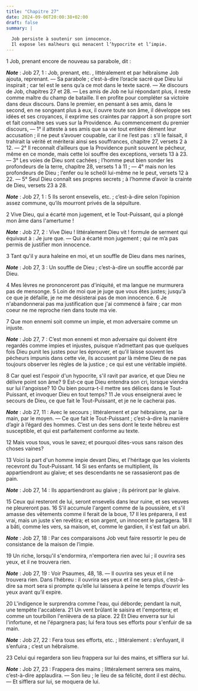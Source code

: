 ```yaml
---
title: "Chapitre 27"
date: 2024-09-06T20:00:38+02:00
draft: false
summary: |
  
  Job persiste à soutenir son innocence.
  Il expose les malheurs qui menacent l’hypocrite et l’impie.
---
```



1 Job, prenant encore de nouveau sa parabole, dit :

***Note*** :  Job 27, 1 : Job, prenant, etc. , littéralement et par hébraïsme Job ajouta, reprenant. ― Sa parabole ; c’est-à-dire l’oracle sacré que Dieu lui inspirait ; car tel est le sens qu’a ce mot dans le texte sacré. ― Xe discours de Job, chapitres 27 et 28. ― Les amis de Job ne lui répondant plus, il reste comme maître du champ de bataille. Il en profite pour compléter sa victoire dans deux discours. Dans le premier, en pensant à ses amis, dans le second, en ne songeant plus à eux, il ouvre toute son âme, il développe ses idées et ses croyances, il exprime ses craintes par rapport à son propre sort et fait connaître ses vues sur la Providence. Au commencement du premier discours, ― 1° il atteste à ses amis que sa vie tout entière dément leur accusation ; il ne peut s’avouer coupable, car il ne l’est pas : s’il le faisait, il trahirait la vérité et mériterai ainsi ses souffrances, chapitre 27, versets 2 à 12. ― 2° Il reconnaît d’ailleurs que la Providence punit souvent le pécheur, même en ce monde, mais cette loi
souffre des exceptions, versets 13 à 23. ― 3° Les voies de Dieu sont cachées ; l’homme peut bien sonder les profondeurs de la terre, chapitre 28, versets 1 à 11 ; ― 4° mais non les profondeurs de Dieu ; l’enfer ou le scheôl lui-même ne le peut, versets 12 à 22. ― 5° Seul Dieu connaît ses propres secrets ; à l’homme d’avoir la crainte de Dieu, versets 23 à 28.

***Note*** :  Job 27, 1 : 5 Ils seront ensevelis, etc. ; c’est-à-dire selon l’opinion assez commune, qu’ils mourront privés de la sépulture.


2 Vive Dieu, qui a écarté mon jugement, et le Tout-Puissant, qui a plongé mon âme dans l'amertume !

***Note*** :  Job 27, 2 : Vive Dieu ! littéralement Dieu vit ! formule de serment qui équivaut à : Je jure que. ― Qui a écarté mon jugement ; qui ne m’a pas permis de justifier mon innocence.

3 Tant qu'il y aura haleine en moi, et un souffle de Dieu dans mes narines,

***Note*** :  Job 27, 3 : Un souffle de Dieu ; c’est-à-dire un souffle accordé par Dieu.

4 Mes lèvres ne prononceront pas d'iniquité, et ma langue ne murmurera pas de mensonge. 5 Loin de moi que je juge que vous êtes justes; jusqu'à ce que je défaille, je ne me désisterai pas de mon innocence. 6 Je n'abandonnerai pas ma justification que j'ai commencé à faire ; car mon coeur ne me reproche rien dans toute ma vie.


7 Que mon ennemi soit comme un impie, et mon adversaire comme un injuste.

***Note*** :  Job 27, 7 : C’est mon ennemi et mon adversaire qui doivent être regardés comme impies et injustes, puisque n’admettant pas que quelques fois Dieu punit les justes pour les éprouver, et qu’il laisse souvent les pécheurs impunis dans cette vie, ils accusent par là même Dieu de ne pas toujours observer les règles de la justice ; ce qui est une véritable impiété.

8 Car quel est l'espoir d'un hypocrite, s'il ravit par avarice, et que Dieu ne délivre point son âme? 9 Est-ce que Dieu entendra son cri, lorsque viendra sur lui l'angoisse? 10 Ou bien pourra-t-il mettre ses délices dans le Tout-Puissant, et invoquer Dieu en tout temps? 11 Je vous enseignerai avec le secours de Dieu, ce que fait le Tout-Puissant, et je ne le cacherai pas.

***Note*** :  Job 27, 11 : Avec le secours ; littéralement et par hébraïsme, par la main, par le moyen. ― Ce que fait le Tout-Puissant ; c’est-à-dire la manière d’agir à l’égard des hommes. C’est un des sens dont le texte hébreu est susceptible, et qui est parfaitement conforme au texte.

12 Mais vous tous, vous le savez; et pourquoi dites-vous sans raison des choses vaines?


13 Voici la part d'un homme impie devant Dieu, et l'héritage que les violents recevront du Tout-Puissant. 14 Si ses enfants se multiplient, ils appartiendront au glaive; et ses descendants ne se rassasieront pas de pain.

***Note*** :  Job 27, 14 : Ils appartiendront au glaive ; ils périront par le glaive.

15 Ceux qui resteront de lui, seront ensevelis dans leur ruine, et ses veuves ne pleureront pas. 16 S'il accumule l'argent comme de la poussière, et s'il amasse des vêtements comme il ferait de la boue, 17 Il les préparera, il est vrai, mais un juste s'en revêtira; et son argent, un innocent le partagera. 18 Il a bâti, comme les vers, sa maison, et, comme le gardien, il s'est fait un abri.

***Note*** :  Job 27, 18 : Par ces comparaisons Job veut faire ressortir le peu de consistance de la maison de l’impie.

19 Un riche, lorsqu'il s'endormira, n'emportera rien avec lui ; il ouvrira ses yeux, et il ne trouvera rien.

***Note*** :  Job 27, 19 : Voir Psaumes, 48, 18. ― Il ouvrira ses yeux et il ne trouvera rien. Dans l’hébreu : il ouvrira ses yeux et il ne sera plus, c’est-à-dire sa mort sera si prompte qu’elle lui laissera à peine le temps d’ouvrir les yeux avant qu’il expire.

20 L'indigence le surprendra comme l'eau, qui déborde; pendant la nuit, une tempête l'accablera. 21 Un vent brûlant le saisira et l'emportera; et comme un tourbillon l'enlèvera de sa place. 22 Et Dieu enverra sur lui l'infortune, et ne l'épargnera pas; lui fera tous ses efforts pour s'enfuir de sa main.

***Note*** :  Job 27, 22 : Fera tous ses efforts, etc. ; littéralement : s’enfuyant, il s’enfuira ; c’est un hébraïsme.

23 Celui qui regardera son lieu frappera sur lui des mains, et sifflera sur lui.

***Note*** :  Job 27, 23 : Frappera des mains ; littéralement serrera ses mains, c’est-à-dire applaudira. ― Son lieu ; le lieu de sa félicité, dont il est déchu. ― Et sifflera sur lui, se moquera de lui.

